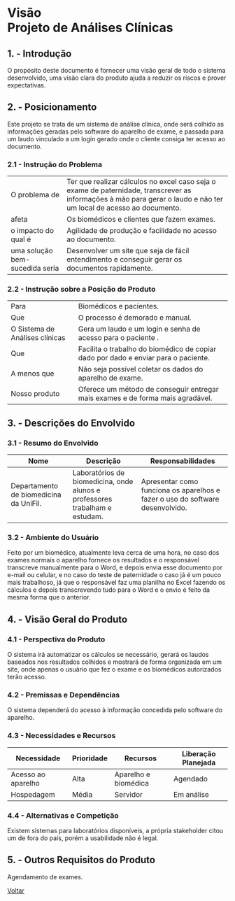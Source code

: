 # Visão </br> Projeto de Análises Clínicas  

## 1. - Introdução

O propósito deste documento é fornecer uma visão geral de todo o sistema desenvolvido, uma visão clara do produto ajuda a reduzir os riscos e prover expectativas.

## 2. - Posicionamento

Este projeto se trata de um sistema de análise clínica, onde será colhido as informações geradas pelo software do aparelho de exame, e passada para um laudo vinculado a um login gerado onde o cliente consiga ter acesso ao documento.

### 2.1 - Instrução do Problema

|        |        |
| ------ | ------ |
| O problema de | Ter que realizar cálculos no excel caso seja o exame de paternidade, transcrever as informações à mão para gerar o laudo e não ter um local de acesso ao documento. |
| afeta | Os biomédicos e clientes que fazem exames. |
| o impacto do qual é | Agilidade de produção e facilidade no acesso ao documento. |
| uma solução bem-sucedida seria | Desenvolver um site que seja de fácil entendimento e conseguir gerar os documentos rapidamente. |

### 2.2 - Instrução sobre a Posição do Produto

|        |        |
| ------ | ------ |
| Para | Biomédicos e pacientes. |
| Que | O processo é demorado e manual. |
| O Sistema de Análises clínicas | Gera um laudo e um login e senha de acesso para o paciente . |
| Que | Facilita o trabalho do biomédico de copiar dado por dado e enviar para o paciente. |
| A menos que | Não seja possível coletar os dados do aparelho de exame. |
| Nosso produto | Oferece um método de conseguir entregar mais exames e de forma mais agradável. |

## 3. - Descrições do Envolvido

### 3.1 - Resumo do Envolvido

| Nome | Descrição | Responsabilidades |
| ------ | ------ | ------ |
| Departamento de biomedicina da UniFil. | Laboratórios de biomedicina, onde alunos e professores trabalham e estudam. | Apresentar como funciona os aparelhos e fazer o uso do software desenvolvido. |

### 3.2 - Ambiente do Usuário

Feito por um biomédico, atualmente leva cerca de uma hora, no caso dos exames normais o aparelho fornece os resultados e o responsável transcreve manualmente para o Word, e depois envia esse documento por e-mail ou celular, e no caso do teste de paternidade o caso já é um pouco mais trabalhoso, já que o responsável faz uma planilha no Excel fazendo os cálculos e depois transcrevendo tudo para o Word e o envio é feito da mesma forma que o anterior.

## 4. - Visão Geral do Produto

### 4.1 - Perspectiva do Produto

O sistema irá automatizar os cálculos se necessário, gerará os laudos baseados nos resultados colhidos e mostrará de forma organizada em um site, onde apenas o usuário que fez o exame e os biomédicos autorizados terão acesso.  

### 4.2 - Premissas e Dependências

O sistema dependerá do acesso à informação concedida pelo software do aparelho.

### 4.3 - Necessidades e Recursos

| Necessidade | Prioridade | Recursos | Liberação Planejada |
| ------ | ------ | ------ | ------ |
| Acesso ao aparelho | Alta | Aparelho e biomédica | Agendado |
| Hospedagem | Média | Servidor | Em análise |

### 4.4 - Alternativas e Competição

Existem sistemas para laboratórios disponíveis, a própria stakeholder citou um de fora do país, porém a usabilidade não é legal.

## 5. - Outros Requisitos do Produto

Agendamento de exames.

[Voltar](readme.md)
